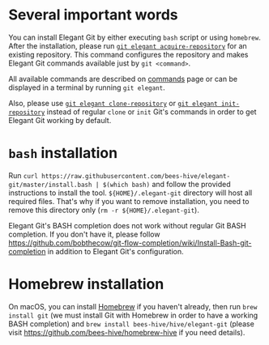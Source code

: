 # Several important words
You can install Elegant Git by either executing `bash` script or using `homebrew`. After the
installation, please run [`git elegant acquire-repository`](commands.md#acquire-repository)
for an existing repository. This command configures the repository and makes Elegant Git commands
available just by `git <command>`.

All available commands are described on [commands](commands.md) page or can be displayed in
a terminal by running `git elegant`.

Also, please use [`git elegant clone-repository`](commands.md#clone-repository) or 
[`git elegant init-repository`](commands.md#init-repository) instead of regular `clone` or `init` 
Git's commands in order to get Elegant Git working by default.

# `bash` installation
Run `curl https://raw.githubusercontent.com/bees-hive/elegant-git/master/install.bash | $(which bash)`
and follow the provided instructions to install the tool. `${HOME}/.elegant-git` directory will host
all required files. That's why if you want to remove installation, you need to remove this directory
only (`rm -r ${HOME}/.elegant-git`).

Elegant Git's BASH completion does not work without regular Git BASH completion. If you don't have
it, please follow <https://github.com/bobthecow/git-flow-completion/wiki/Install-Bash-git-completion>
in addition to Elegant Git's configuration.

# Homebrew installation
On macOS, you can install [Homebrew](https://brew.sh/) if you haven't already, then run
`brew install git` (we must install Git with Homebrew in order to have a working BASH completion)
and `brew install bees-hive/hive/elegant-git` (please visit
<https://github.com/bees-hive/homebrew-hive> if you need details).
